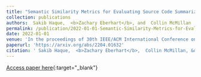 ```yaml
---
title: "Semantic Similarity Metrics for Evaluating Source Code Summarization"
collection: publications
authors:  Sakib Haque,  <b>Zachary Eberhart</b>, and  Collin McMillan
permalink: /publication/2022-01-01-Semantic-Similarity-Metrics-for-Evaluating-Source-Code-Summarization
date: 2022-01-01
venue: 'In the proceedings of 30th IEEE/ACM International Conference on Program Comprehension (ICPC&apos;22)'
paperurl: 'https://arxiv.org/abs/2204.01632'
citation: ' Sakib Haque,  <b>Zachary Eberhart</b>,  Collin McMillan, &quot;Semantic Similarity Metrics for Evaluating Source Code Summarization.&quot; In the proceedings of 30th IEEE/ACM International Conference on Program Comprehension (ICPC&apos;22), 2022.'
---
```

[Access paper here](https://arxiv.org/abs/2204.01632){:target="_blank"}
